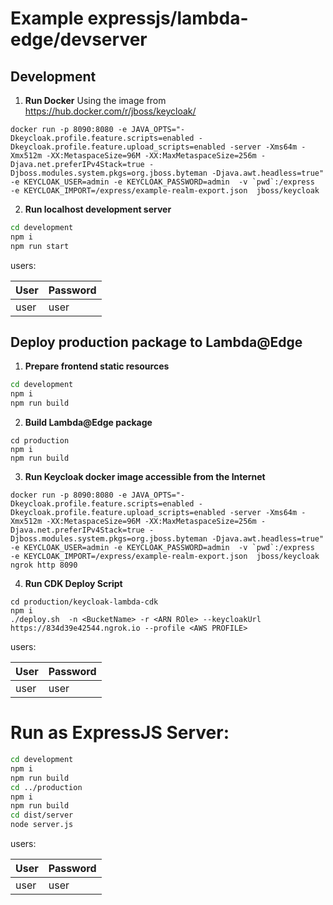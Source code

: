 # Example expressjs/lambda-edge/devserver

## Development

1. **Run Docker**
Using the image from https://hub.docker.com/r/jboss/keycloak/
```
docker run -p 8090:8080 -e JAVA_OPTS="-Dkeycloak.profile.feature.scripts=enabled -Dkeycloak.profile.feature.upload_scripts=enabled -server -Xms64m -Xmx512m -XX:MetaspaceSize=96M -XX:MaxMetaspaceSize=256m -Djava.net.preferIPv4Stack=true -Djboss.modules.system.pkgs=org.jboss.byteman -Djava.awt.headless=true" -e KEYCLOAK_USER=admin -e KEYCLOAK_PASSWORD=admin  -v `pwd`:/express  -e KEYCLOAK_IMPORT=/express/example-realm-export.json  jboss/keycloak
```

2. **Run localhost development server**
```bash
cd development
npm i
npm run start
```
users:

| User      | Password   |
|:----------|:-----------|
| user      | user       |

## Deploy production package to Lambda@Edge

1. **Prepare frontend static resources**
```bash
cd development
npm i
npm run build

```
2. **Build Lambda@Edge package**
```
cd production
npm i
npm run build
```
3. **Run Keycloak docker image accessible from the Internet**
```
docker run -p 8090:8080 -e JAVA_OPTS="-Dkeycloak.profile.feature.scripts=enabled -Dkeycloak.profile.feature.upload_scripts=enabled -server -Xms64m -Xmx512m -XX:MetaspaceSize=96M -XX:MaxMetaspaceSize=256m -Djava.net.preferIPv4Stack=true -Djboss.modules.system.pkgs=org.jboss.byteman -Djava.awt.headless=true" -e KEYCLOAK_USER=admin -e KEYCLOAK_PASSWORD=admin  -v `pwd`:/express  -e KEYCLOAK_IMPORT=/express/example-realm-export.json  jboss/keycloak
ngrok http 8090
```

4. **Run CDK Deploy Script**
```
cd production/keycloak-lambda-cdk
npm i
./deploy.sh  -n <BucketName> -r <ARN ROle> --keycloakUrl https://834d39e42544.ngrok.io --profile <AWS PROFILE>
```

users:

| User      | Password   |
|:----------|:-----------|
| user      | user       |

# Run as ExpressJS Server:

```bash
cd development
npm i
npm run build
cd ../production
npm i
npm run build
cd dist/server
node server.js
```

users:

| User      | Password   |
|:----------|:-----------|
| user      | user       |
